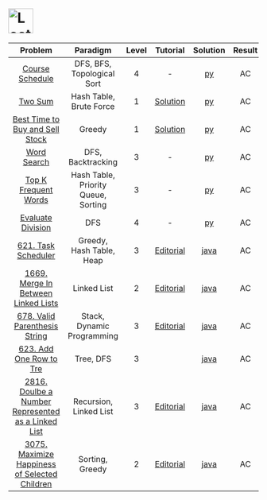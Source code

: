 # [<img align="center" height="50" src="https://assets.leetcode.com/static_assets/public/webpack_bundles/images/logo-dark.e99485d9b.svg" alt="LeetCode Home">](https://leetcode.com/)

|                                                              Problem                                                              |              Paradigm               | Level |                                              Tutorial                                              |                             Solution                             | Result |
| :-------------------------------------------------------------------------------------------------------------------------------: | :---------------------------------: | :---: | :------------------------------------------------------------------------------------------------: | :--------------------------------------------------------------: | :----: |
|                                 [Course Schedule](https://leetcode.com/problems/course-schedule/)                                 |     DFS, BFS, Topological Sort      |   4   |                                                 -                                                  |                    [py](./Course_Schedule.py)                    |   AC   |
|                                         [Two Sum](https://leetcode.com/problems/two-sum/)                                         |       Hash Table, Brute Force       |   1   |                    [Solution](https://leetcode.com/problems/two-sum/solution/)                     |                        [py](./Two_Sum.py)                        |   AC   |
|                 [Best Time to Buy and Sell Stock](https://leetcode.com/problems/best-time-to-buy-and-sell-stock/)                 |               Greedy                |   1   |        [Solution](https://leetcode.com/problems/best-time-to-buy-and-sell-stock/solution/)         |            [py](./Best_Time_to_Buy_and_Sell_Stock.py)            |   AC   |
|                                     [Word Search](https://leetcode.com/problems/word-search/)                                     |          DFS, Backtracking          |   3   |                                                 -                                                  |                      [py](./Word_Search.py)                      |   AC   |
|                            [Top K Frequent Words](https://leetcode.com/problems/top-k-frequent-words/)                            | Hash Table, Priority Queue, Sorting |   3   |                                                 -                                                  |                 [py](./Top_K_Frequent_Words.py)                  |   AC   |
|                               [Evaluate Division](https://leetcode.com/problems/evaluate-division/)                               |                 DFS                 |   4   |                                                 -                                                  |                   [py](./Evaluate_Division.py)                   |   AC   |
|                               [621. Task Scheduler](https://leetcode.com/problems/task-scheduler/)                                |      Greedy, Hash Table, Heap       |   3   |                [Editorial](https://leetcode.com/problems/task-scheduler/editorial/)                |                [java](./621_Task_Scheduler.java)                 |   AC   |
|                [1669. Merge In Between Linked Lists](https://leetcode.com/problems/merge-in-between-linked-lists/)                |             Linked List             |   2   |        [Editorial](https://leetcode.com/problems/merge-in-between-linked-lists/editorial/)         |        [java](./1669_Merge_in_Between_Linked_Lists.java)         |   AC   |
|                     [678. Valid Parenthesis String](https://leetcode.com/problems/valid-parenthesis-string/)                      |     Stack, Dynamic Programming      |   3   |           [Editorial](https://leetcode.com/problems/valid-parenthesis-string/editorial/)           |           [java](./678_Valid_Parenthesis_String.java)            |   AC   |
|                           [623. Add One Row to Tre](https://leetcode.com/problems/add-one-row-to-tree/)                           |              Tree, DFS              |   3   |                                                                                                    |              [java](./623_Add_One_Row_to_Tree.java)              |   AC   |
| [2816. Doulbe a Number Represented as a Linked List](https://leetcode.com/problems/double-a-number-represented-as-a-linked-list/) |       Recursion, Linked List        |   3   | [Editorial](https://leetcode.com/problems/double-a-number-represented-as-a-linked-list/editorial/) | [java](./2816_Double_a_Number_Represented_as_a_Linked_List.java) |   AC   |
|      [3075. Maximize Happiness of Selected Children](https://leetcode.com/problems/maximize-happiness-of-selected-children/)      |           Sorting, Greedy           |   2   |   [Editorial](https://leetcode.com/problems/maximize-happiness-of-selected-children/editorial/)    |   [java](./3075_Maximize_Happiness_of_Selected_Children.java)    |   AC   |
